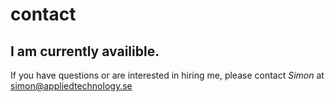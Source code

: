 # contact 
## I am currently availible. 

If you have questions or are interested in hiring me, please contact _Simon_ at  [simon@appliedtechnology.se](simon@appliedtechnology.se)